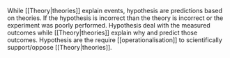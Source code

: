 While [[Theory|theories]] explain events, hypothesis are predictions based on theories. If the hypothesis is incorrect than the theory is incorrect or the experiment was poorly performed. Hypothesis deal with the measured outcomes while [[Theory|theories]] explain why and predict those outcomes. Hypothesis are the require [[operationalisation]] to scientifically support/oppose [[Theory|theories]].